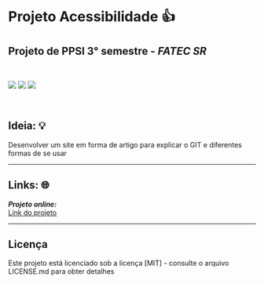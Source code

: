 # Projeto Acessibilidade 👍
## Projeto de PPSI 3° semestre - ***FATEC SR***

<br>
<p float="left">
 <img src="https://img.shields.io/badge/JavaScript-F7DF1E?style=for-the-badge&logo=javascript&logoColor=black">
 <img src="https://img.shields.io/badge/HTML5-E34F26?style=for-the-badge&logo=html5&logoColor=white">
 <img src="https://img.shields.io/badge/CSS3-1572B6?style=for-the-badge&logo=css3&logoColor=white">
</p>
<br>

## Ideia: 💡
Desenvolver um site em forma de artigo para explicar o GIT e diferentes formas de se usar

---
## Links: 🌐
***Projeto online:***<br>
[<ins>Link do projeto</ins>](https://caioliveira277.github.io/ppsi_github/)

---
## Licença
Este projeto está licenciado sob a licença [MIT] - consulte o arquivo LICENSE.md para obter detalhes
